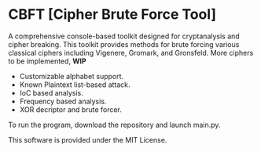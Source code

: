 # CBFT [Cipher Brute Force Tool]

A comprehensive console-based toolkit designed for cryptanalysis and cipher breaking.
This toolkit provides methods for brute forcing various classical ciphers including Vigenere, Gromark, and Gronsfeld.
More ciphers to be implemented, **WIP**

- Customizable alphabet support.
- Known Plaintext list-based attack.
- IoC based analysis.
- Frequency based analysis.
- XOR decriptor and brute forcer.

To run the program, download the repository and launch main.py.

This software is provided under the MIT License.
